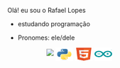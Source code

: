 Olá! eu sou o Rafael Lopes


- estudando programação 
 
- Pronomes: ele/dele

<div>
      <a href-"https://github.com/RafaelLC1914">
      <img heigh-"180cm" src="https://github-readme-stats.vercel.app/api?username=RafaelLC1914&show_icons=true&theme=radical&include_all_commits=true&count_public=true"
      <img heigh-"180cm" src="https://github-readme-stats.vercel.app/api/top-langs/?username=vinialves3&layout=compact&langs_count=168&theme=dracula"/>
       <img align="center" alt="Rafa-Python" height="30" width="40" src="https://raw.githubusercontent.com/devicons/devicon/master/icons/python/python-original.svg">
      <img align="center" alt="Rafa-HTML" height="30" width="40" src="https://raw.githubusercontent.com/devicons/devicon/master/icons/html5/html5-original.svg">
      <img align="center" alt="Rafa-CSS" height="30" width="40" src="https://raw.githubusercontent.com/devicons/devicon/master/icons/arduino/arduino-original.svg">
      </div>
